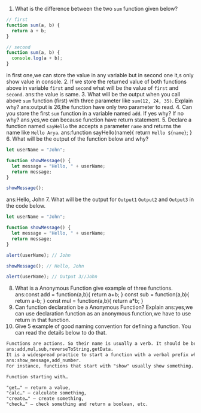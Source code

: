 1. What is the difference between the two `sum` function given below?

```js
// first
function sum(a, b) {
  return a + b;
}

// second
function sum(a, b) {
  console.log(a + b);
}
```

in first one,we can store the value in any variable but in second one it,s only show value in console. 2. If we store the returned value of both functions above in variable `first` and `second` what will be the value of `first` and `second`.
ans:the value is same. 3. What will be the output when you call above `sum` function (first) with three parameter like `sum(12, 24, 35)`. Explain why?
ans:output is 26,the function have only two parameter to read. 4. Can you store the first `sum` function in a variable named `add`. If yes why? If no why?
ans.yes,we can because function have return statement. 5. Declare a function named `sayHello` the accepts a parameter `name` and returns the name like `Hello Arya`.
ans:function sayHello(name){
return `Hello ${name}`;
} 6. What will be the output of the function below and why?

```js
let userName = "John";

function showMessage() {
  let message = "Hello, " + userName;
  return message;
}

showMessage();
```

ans:Hello, John 7. What will be the output for `Output1` `Output2` and `Output3` in the code below.

```js
let userName = "John";

function showMessage() {
  let message = "Hello, " + userName;
  return message;
}

alert(userName); // John

showMessage(); // Hello, John

alert(userName); // Output 3//John
```

8. What is a Anonymous Function give example of three functions.
   ans:const add = function(a,b){
   return a+b;
   }
   const sub = function(a,b){
   return a-b;
   }
   const mul = function(a,b){
   return a\*b;
   }
9. Can function declaration be a Anonymous Function? Explain
   ans:yes,we can use declaration function as an anonymous function,we have to use return in that function.
10. Give 5 example of good naming convention for defining a function. You can read the details below to do that.

```md
Functions are actions. So their name is usually a verb. It should be brief, as accurate as possible and describe what the function does, so that someone reading the code gets an indication of what the function does.
ans:add,mul,sub,reverseToString,getData.
It is a widespread practice to start a function with a verbal prefix which vaguely describes the action. There must be an agreement within the team on the meaning of the prefixes.
ans:show_message,add_number.
For instance, functions that start with "show" usually show something.

Function starting with…

"get…" – return a value,
"calc…" – calculate something,
"create…" – create something,
"check…" – check something and return a boolean, etc.
```
